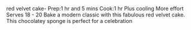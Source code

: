 red velvet cake-
Prep:1 hr and 5 mins
Cook:1 hr
Plus cooling
More effort
Serves 18 - 20
Bake a modern classic with this fabulous red velvet cake. This chocolatey sponge is perfect for a celebration